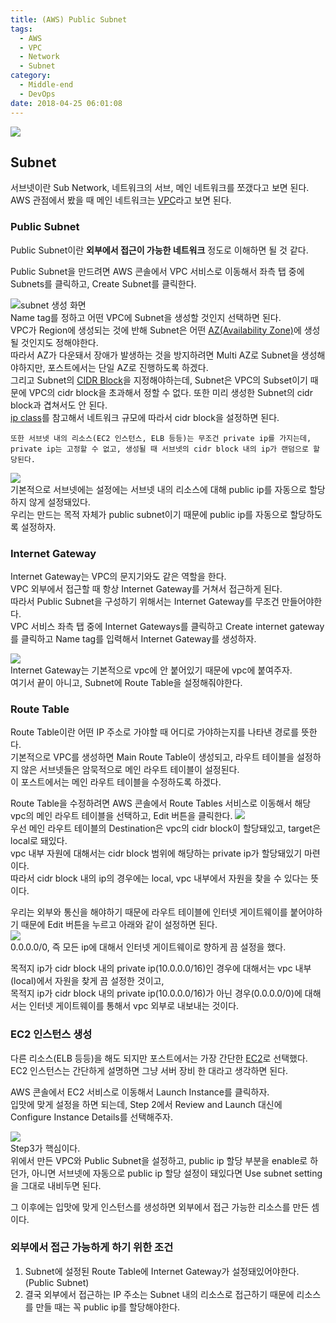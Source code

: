 ```yaml
---
title: (AWS) Public Subnet
tags:
  - AWS
  - VPC
  - Network
  - Subnet
category:
  - Middle-end
  - DevOps
date: 2018-04-25 06:01:08
---
```


![](/images/aws-public-subnet/thumb.png)  

## Subnet
서브넷이란 Sub Network, 네트워크의 서브, 메인 네트워크를 쪼갰다고 보면 된다.  
AWS 관점에서 봤을 때 메인 네트워크는 [VPC](/2018/04/25/aws-vpc)라고 보면 된다.    

### Public Subnet
Public Subnet이란 **외부에서 접근이 가능한 네트워크** 정도로 이해하면 될 것 같다.

Public Subnet을 만드려면 AWS 콘솔에서 VPC 서비스로 이동해서 좌측 탭 중에 Subnets를 클릭하고, Create Subnet를 클릭한다.

![subnet 생성 화면](/images/aws-public-subnet/create-subnet.png)  
Name tag를 정하고 어떤 VPC에 Subnet을 생성할 것인지 선택하면 된다.  
VPC가 Region에 생성되는 것에 반해 Subnet은 어떤 [AZ(Availability Zone)](https://docs.aws.amazon.com/ko_kr/AWSEC2/latest/UserGuide/using-regions-availability-zones.html#concepts-regions-availability-zones)에 생성될 것인지도 정해야한다.  
따라서 AZ가 다운돼서 장애가 발생하는 것을 방지하려면 Multi AZ로 Subnet을 생성해야하지만, 포스트에서는 단일 AZ로 진행하도록 하겠다.  
그리고 Subnet의 <a href="https://ko.wikipedia.org/wiki/%EC%82%AC%EC%9D%B4%EB%8D%94_(%EB%84%A4%ED%8A%B8%EC%9B%8C%ED%82%B9)" target="_blank">CIDR Block</a>을 지정해야하는데,
Subnet은 VPC의 Subset이기 때문에 VPC의 cidr block을 초과해서 정할 수 없다.
또한 미리 생성한 Subnet의 cidr block과 겹쳐서도 안 된다.  
[ip class](https://ko.wikipedia.org/wiki/%EB%84%A4%ED%8A%B8%EC%9B%8C%ED%81%AC_%ED%81%B4%EB%9E%98%EC%8A%A4)를 참고해서 네트워크 규모에 따라서 cidr block을 설정하면 된다.  

`또한 서브넷 내의 리소스(EC2 인스턴스, ELB 등등)는 무조건 private ip를 가지는데, private ip는 고정할 수 없고,
생성될 때 서브넷의 cidr block 내의 ip가 랜덤으로 할당된다.`

![](/images/aws-public-subnet/enable-auto-assign-public-ip.png)  
기본적으로 서브넷에는 설정에는 서브넷 내의 리소스에 대해 public ip를 자동으로 할당하지 않게 설정돼있다.  
우리는 만드는 목적 자체가 public subnet이기 때문에 public ip를 자동으로 할당하도록 설정하자.

### Internet Gateway
Internet Gateway는 VPC의 문지기와도 같은 역할을 한다.  
VPC 외부에서 접근할 때 항상 Internet Gateway를 거쳐서 접근하게 된다.  
따라서 Public Subnet을 구성하기 위해서는 Internet Gateway를 무조건 만들어야한다.  
VPC 서비스 좌측 탭 중에 Internet Gateways를 클릭하고 Create internet gateway를 클릭하고 Name tag를 입력해서 Internet Gateway를 생성하자.  

![](/images/aws-public-subnet/internet-gateway.png)  
Internet Gateway는 기본적으로 vpc에 안 붙어있기 때문에 vpc에 붙여주자.  
여기서 끝이 아니고, Subnet에 Route Table을 설정해줘야한다.  

### Route Table
Route Table이란 어떤 IP 주소로 가야할 때 어디로 가야하는지를 나타낸 경로를 뜻한다.  
기본적으로 VPC를 생성하면 Main Route Table이 생성되고, 라우트 테이블을 설정하지 않은 서브넷들은 암묵적으로 메인 라우트 테이블이 설정된다.  
이 포스트에서는 메인 라우트 테이블을 수정하도록 하겠다.  
 
Route Table을 수정하려면 AWS 콘솔에서 Route Tables 서비스로 이동해서 해당 vpc의 메인 라우트 테이블을 선택하고, Edit 버튼을 클릭한다.
![](/images/aws-public-subnet/main-route-table.png)  
우선 메인 라우트 테이블의 Destination은 vpc의 cidr block이 할당돼있고, target은 local로 돼있다.  
vpc 내부 자원에 대해서는 cidr block 범위에 해당하는 private ip가 할당돼있기 마련이다.  
따라서 cidr block 내의 ip의 경우에는 local, vpc 내부에서 자원을 찾을 수 있다는 뜻이다.  

우리는 외부와 통신을 해야하기 때문에 라우트 테이블에 인터넷 게이트웨이를 붙어야하기 때문에 Edit 버튼을 누르고 아래와 같이 설정하면 된다.  
![](/images/aws-public-subnet/main-route-table-edit.png)  
0.0.0.0/0, 즉 모든 ip에 대해서 인터넷 게이트웨이로 향하게 끔 설정을 했다.  

목적지 ip가 cidr block 내의 private ip(10.0.0.0/16)인 경우에 대해서는 vpc 내부(local)에서 자원을 찾게 끔 설정한 것이고,  
목적지 ip가 cidr block 내의 private ip(10.0.0.0/16)가 아닌 경우(0.0.0.0/0)에 대해서는 인터넷 게이트웨이를 통해서 vpc 외부로 내보내는 것이다.  

### EC2 인스턴스 생성
다른 리소스(ELB 등등)을 해도 되지만 포스트에서는 가장 간단한 [EC2](https://aws.amazon.com/ko/ec2/)로 선택했다.  
EC2 인스턴스는 간단하게 설명하면 그냥 서버 장비 한 대라고 생각하면 된다.  

AWS 콘솔에서 EC2 서비스로 이동해서 Launch Instance를 클릭하자.  
입맛에 맞게 설정을 하면 되는데, Step 2에서 Review and Launch 대신에 Configure Instance Details를 선택해주자.  

![](/images/aws-public-subnet/ec2-subnet-setting.png)  
Step3가 핵심이다.  
위에서 만든 VPC와 Public Subnet을 설정하고, public ip 할당 부분을 enable로 하던가,
아니면 서브넷에 자동으로 public ip 할당 설정이 돼있다면 Use subnet setting을 그대로 내비두면 된다.  

그 이후에는 입맛에 맞게 인스턴스를 생성하면 외부에서 접근 가능한 리소스를 만든 셈이다.  

### 외부에서 접근 가능하게 하기 위한 조건
1. Subnet에 설정된 Route Table에 Internet Gateway가 설정돼있어야한다. (Public Subnet)  
2. 결국 외부에서 접근하는 IP 주소는 Subnet 내의 리소스로 접근하기 때문에 리소스를 만들 때는 꼭 public ip를 할당해야한다.

